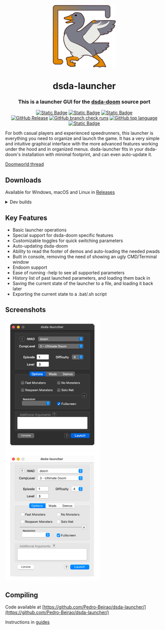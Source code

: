 <div align="center">
    <img src="./src/icons/dsda-launcher.png" alt="dsda-doom logo" width="200"/>
    <h1>dsda-launcher</h1>
    <h3>This is a launcher GUI for the <a href="https://github.com/kraflab/dsda-doom">dsda-doom</a> source port</h3>
</div>

<div align="center" markdown="1">

[![Static Badge](https://img.shields.io/badge/Windows-grey)]()
[![Static Badge](https://img.shields.io/badge/macOS-grey?logo=apple)]()
[![Static Badge](https://img.shields.io/badge/Linux-grey?logo=linux)]()
<br>
[![GitHub Release](https://img.shields.io/github/v/release/Pedro-Beirao/dsda-launcher)](https://github.com/Pedro-Beirao/dsda-launcher/releases/latest)
[![GitHub branch check runs](https://img.shields.io/github/check-runs/Pedro-Beirao/dsda-launcher/master?logo=github&label=Continuous%20Integration)](https://github.com/Pedro-Beirao/dsda-launcher/actions)
[![GitHub top language](https://img.shields.io/github/languages/top/Pedro-Beirao/dsda-launcher)]()
[![Static Badge](https://img.shields.io/badge/Qt-grey?logo=qt)](https://www.qt.io)

</div>

For both casual players and experienced speedrunners, this launcher is everything you need to organize and launch the game. It has a very simple and intuitive graphical interface with the more advanced features working under the hood and in organized menus. dsda-launcher fits in your dsda-doom's installation with minimal footprint, and can even auto-update it.

[Doomworld thread](https://www.doomworld.com/forum/topic/121953-dsda-doom-source-port-on-mac-a-guide/)

## Downloads

Available for Windows, macOS and Linux in [Releases](https://github.com/Pedro-Beirao/dsda-launcher/releases/latest)

<details markdown="1">
  <summary>Dev builds</summary>
  
  <a href="https://github.com/Pedro-Beirao/dsda-launcher/actions">https://github.com/Pedro-Beirao/dsda-launcher/actions</a>

  Requires a github account to download and are only available for a 90 days after creation.
  
  > May be completely broken and unusable
</details>

## Key Features

- Basic launcher operations
- Special support for dsda-doom specific features
- Customizable toggles for quick switching parameters
- Auto-updating dsda-doom
- Ability to read the footer of demos and auto-loading the needed pwads
- Built in console, removing the need of showing an ugly CMD/Terminal window
- Endoom support
- Ease of running -help to see all supported parameters
- History list of past launched parameters, and loading them back in
- Saving the current state of the launcher to a file, and loading it back later
- Exporting the current state to a .bat/.sh script

## Screenshots

<div display="flex" flex-direction="row">
    <img src="./screenshots/mac-dark.png" width="300">
    <img src="./screenshots/mac-light.png" width="300">
</div>

## Compiling

Code available at [https://github.com/Pedro-Beirao/dsda-launcher/](https://github.com/Pedro-Beirao/dsda-launcher/)

Instructions in [guides](./guides/)
